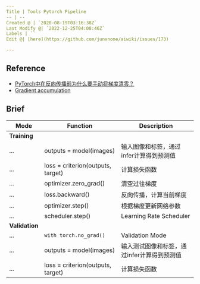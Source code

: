 ```yaml
---
Title | Tools Pytorch Pipeline
-- | --
Created @ | `2020-08-19T03:16:38Z`
Last Modify @| `2022-12-25T04:08:46Z`
Labels | ``
Edit @| [here](https://github.com/junxnone/aiwiki/issues/173)

---
```

## Reference
- [PyTorch中在反向传播前为什么要手动将梯度清零？](https://www.zhihu.com/question/303070254/answer/573037166)
- [Gradient accumulation](https://github.com/pytorch/pytorch/blob/d927aee312fa95b7803cb976fee9525923ca9ad6/docs/source/notes/amp_examples.rst#gradient-accumulation)

## Brief

Mode | Function | Description
-- | -- | -- 
**Training** | 
... | outputs = model(images) | 输入图像和标签，通过infer计算得到预测值
... | loss = criterion(outputs, target) | 计算损失函数
...  | optimizer.zero_grad() | 清空过往梯度
...  | loss.backward() | 反向传播，计算当前梯度
...  | optimizer.step() | 根据梯度更新网络参数
...  | scheduler.step() | Learning Rate Scheduler
**Validation** | 
... | `with torch.no_grad()` | Validation Mode
... | outputs = model(images) | 输入测试图像和标签，通过infer计算得到预测值
... | loss = criterion(outputs, target) | 计算损失函数


